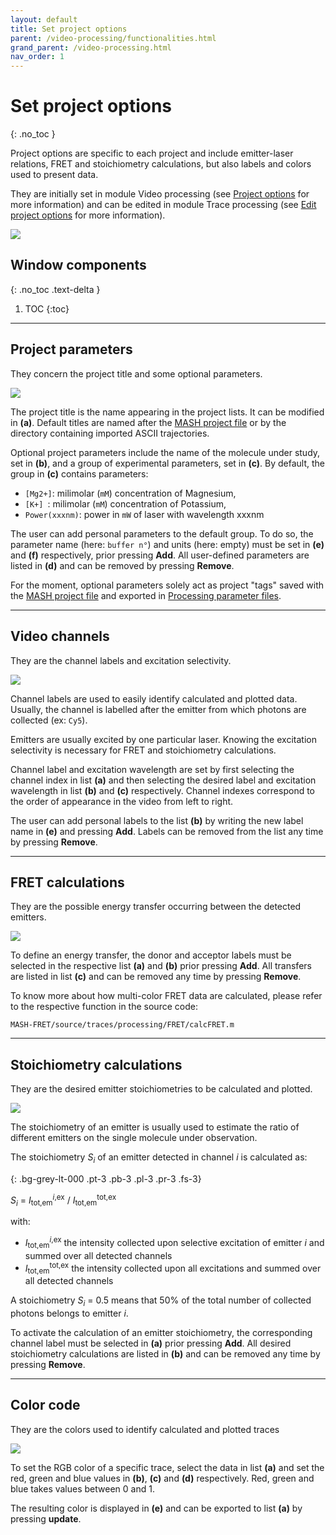 ```yaml
---
layout: default
title: Set project options
parent: /video-processing/functionalities.html
grand_parent: /video-processing.html
nav_order: 1
---
```


# Set project options
{: .no_toc }

Project options are specific to each project and include emitter-laser relations, FRET and stoichiometry calculations, but also labels and colors used to present data.

They are initially set in module Video processing (see 
[Project options](../panels/panel-experiment-settings.html#project-options) for more information) and can be edited in module Trace processing (see 
[Edit project options](../../trace-processing/panels/area-management.html#edit-project-options) for more information).

<a href="../../assets/images/gui/VP-panel-expset-opt.png"><img src="../../assets/images/gui/VP-panel-expset-opt.png" style="max-width: 546px;"/></a>


## Window components
{: .no_toc .text-delta }

1. TOC
{:toc}

---

## Project parameters

They concern the project title and some optional parameters.

<a href="../../assets/images/gui/VP-panel-expset-opt-projprm.png"><img src="../../assets/images/gui/VP-panel-expset-opt-projprm.png" style="max-width: 249px;"/></a>

The project title is the name appearing in the project lists. 
It can be modified in **(a)**.
Default titles are named after the
[MASH project file](../../output-files/mash-mash-project.html) or by the directory containing imported ASCII trajectories.

Optional project parameters include the name of the molecule under study, set in **(b)**, and a group of experimental parameters, set in **(c)**.
By default, the group in **(c)** contains parameters:
* `[Mg2+]`: milimolar (`mM`) concentration of Magnesium,
* `[K+] `: milimolar (`mM`) concentration of Potassium,
* `Power(xxxnm)`: power in `mW` of laser with wavelength xxxnm

The user can add personal parameters to the default group.
To do so, the parameter name (here: `buffer n°`) and units (here: empty) must be set in **(e)** and **(f)** respectively, prior pressing **Add**.
All user-defined parameters are listed in **(d)** and can be removed by pressing **Remove**. 

For the moment, optional parameters solely act as project "tags" saved with the 
[MASH project file](../../output-files/mash-mash-project.html) and exported in
[Processing parameter files](../../output-files/log-processing-parameters.html).


---

## Video channels

They are the channel labels and excitation selectivity.

<a href="../../assets/images/gui/VP-panel-expset-opt-channels.png"><img src="../../assets/images/gui/VP-panel-expset-opt-channels.png" style="max-width: 250px;"/></a>

Channel labels are used to easily identify calculated and plotted data. 
Usually, the channel is labelled after the emitter from which photons are collected (ex: `Cy5`).

Emitters are usually excited by one particular laser. 
Knowing the excitation selectivity is necessary for FRET and stoichiometry calculations.

Channel label and excitation wavelength are set by first selecting the channel index in list **(a)** and then selecting the desired label and excitation wavelength in list **(b)** and **(c)** respectively.
Channel indexes correspond to the order of appearance in the video from left to right.

The user can add personal labels to the list **(b)** by writing the new label name in **(e)** and pressing **Add**. 
Labels can be removed from the list any time by pressing **Remove**.

---

## FRET calculations

They are the possible energy transfer occurring between the detected emitters.

<a href="../../assets/images/gui/VP-panel-expset-opt-fret.png"><img src="../../assets/images/gui/VP-panel-expset-opt-fret.png" style="max-width: 250px;"/></a>

To define an energy transfer, the donor and acceptor labels must be selected in the respective list **(a)** and **(b)** prior pressing **Add**.
All transfers are listed in list **(c)** and can be removed any time by pressing **Remove**.

To know more about how multi-color FRET data are calculated, please refer to the respective function in the source code:

```
MASH-FRET/source/traces/processing/FRET/calcFRET.m
```

---

## Stoichiometry calculations

They are the desired emitter stoichiometries to be calculated and plotted.

<a href="../../assets/images/gui/VP-panel-expset-opt-s.png"><img src="../../assets/images/gui/VP-panel-expset-opt-s.png" style="max-width: 250px;"/></a>

The stoichiometry of an emitter is usually used to estimate the ratio of different emitters on the single molecule under observation.

The stoichiometry *S<sub>i</sub>* of an emitter detected in channel *i* is calculated as:

{: .bg-grey-lt-000 .pt-3 .pb-3 .pl-3 .pr-3 .fs-3}
<p style="border-radius: 5px;">
<i>S<sub>i</sub></i> = <i>I</i><sub>tot,em</sub><sup><i>i</i>,ex</sup> / <i>I</i><sub>tot,em</sub><sup>tot,ex</sup>
</p>

with:
* *I*<sub>tot,em</sub><sup><i>i</i>,ex</sup> the intensity collected upon selective excitation of emitter *i* and summed over all detected channels
* *I*<sub>tot,em</sub><sup>tot,ex</sup> the intensity collected upon all excitations and summed over all detected channels

A stoichiometry *S<sub>i</sub>* = 0.5 means that 50% of the total number of collected photons belongs to emitter *i*.

To activate the calculation of an emitter stoichiometry, the corresponding channel label must be selected in **(a)** prior pressing **Add**.
All desired stoichiometry calculations are listed in **(b)** and can be removed any time by pressing **Remove**.

---

## Color code

They are the colors used to identify calculated and plotted traces

<a href="../../assets/images/gui/VP-panel-expset-opt-colors.png"><img src="../../assets/images/gui/VP-panel-expset-opt-colors.png" style="max-width: 250px;"/></a>

To set the RGB color of a specific trace, select the data in list **(a)** and set the red, green and blue values in **(b)**, **(c)** and **(d)** respectively.
Red, green and blue takes values between 0 and 1.

The resulting color is displayed in **(e)** and can be exported to list **(a)** by pressing **update**.

